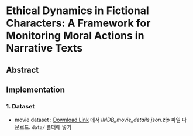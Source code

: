 # Ethical Dynamics in Fictional Characters: A Framework for Monitoring Moral Actions in Narrative Texts  

## Abstract  

## Implementation  
### 1. Dataset  
- movie dataset : [Download Link](https://drive.google.com/drive/folders/1rfEtKgLVnjhGAgxKPWuguCsc6eHI3vUh) 에서 *IMDB_movie_details.json.zip* 파일 다운로드. `data/` 폴더에 넣기  
